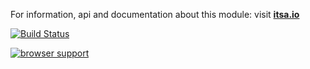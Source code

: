 For information, api and documentation about this module: visit <b><a href="http://itsa.io">itsa.io</a></b>

[![Build Status](https://travis-ci.org/itsa/focusmanager.svg?branch=master)](https://travis-ci.org/itsa/focusmanager)

[![browser support](https://ci.testling.com/itsa/focusmanager.png)](https://ci.testling.com/itsa/focusmanager)